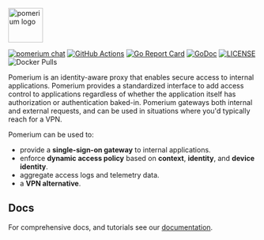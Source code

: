 <a href="https://pomerium.io" title="Pomerium is a zero trust, context and identity aware access proxy."><img src="https://www.pomerium.com/wp-content/uploads/2020/07/logo-long.svg" height="70" alt="pomerium logo"></a>

[![pomerium chat](https://img.shields.io/badge/chat-on%20slack-blue.svg?style=flat&logo=slack)](http://slack.pomerium.io)
[![GitHub Actions](https://img.shields.io/github/workflow/status/pomerium/pomerium/Release?style=flat)](https://github.com/pomerium/pomerium/actions?query=workflow%3ARelease)
[![Go Report Card](https://goreportcard.com/badge/github.com/pomerium/pomerium)](https://goreportcard.com/report/github.com/pomerium/pomerium)
[![GoDoc](https://godoc.org/github.com/pomerium/pomerium?status.svg)][godocs]
[![LICENSE](https://img.shields.io/github/license/pomerium/pomerium.svg)](https://github.com/pomerium/pomerium/blob/master/LICENSE)
![Docker Pulls](https://img.shields.io/docker/pulls/pomerium/pomerium)

Pomerium is an identity-aware proxy that enables secure access to internal applications. Pomerium provides a standardized interface to add access control to applications regardless of whether the application itself has authorization or authentication baked-in. Pomerium gateways both internal and external requests, and can be used in situations where you'd typically reach for a VPN.

Pomerium can be used to:

- provide a **single-sign-on gateway** to internal applications.
- enforce **dynamic access policy** based on **context**, **identity**, and **device identity**.
- aggregate access logs and telemetry data.
- a **VPN alternative**.

## Docs

For comprehensive docs, and tutorials see our [documentation].

[documentation]: https://www.pomerium.io/
[go environment]: https://golang.org/doc/install
[godocs]: https://godoc.org/github.com/pomerium/pomerium
[quick start guide]: https://www.pomerium.io/guide/
